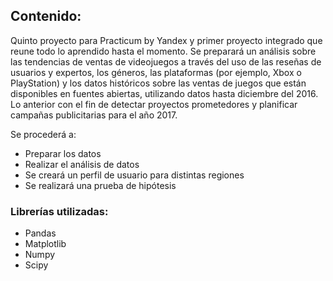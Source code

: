 ## Contenido:

Quinto proyecto para Practicum by Yandex y primer proyecto integrado que reune todo lo aprendido hasta el momento. Se preparará un análisis sobre las tendencias 
de ventas de videojuegos a través del uso de las reseñas de usuarios y expertos, los géneros, las plataformas (por ejemplo, Xbox o PlayStation) y los datos históricos 
sobre las ventas de juegos que están disponibles en fuentes abiertas, utilizando datos hasta diciembre del 2016. Lo anterior con el fin de detectar proyectos 
prometedores y planificar campañas publicitarias para el año 2017.

Se procederá a:

- Preparar los datos
- Realizar el análisis de datos
- Se creará un perfil de usuario para distintas regiones
- Se realizará una prueba de hipótesis

### Librerías utilizadas:
- Pandas
- Matplotlib
- Numpy
- Scipy
